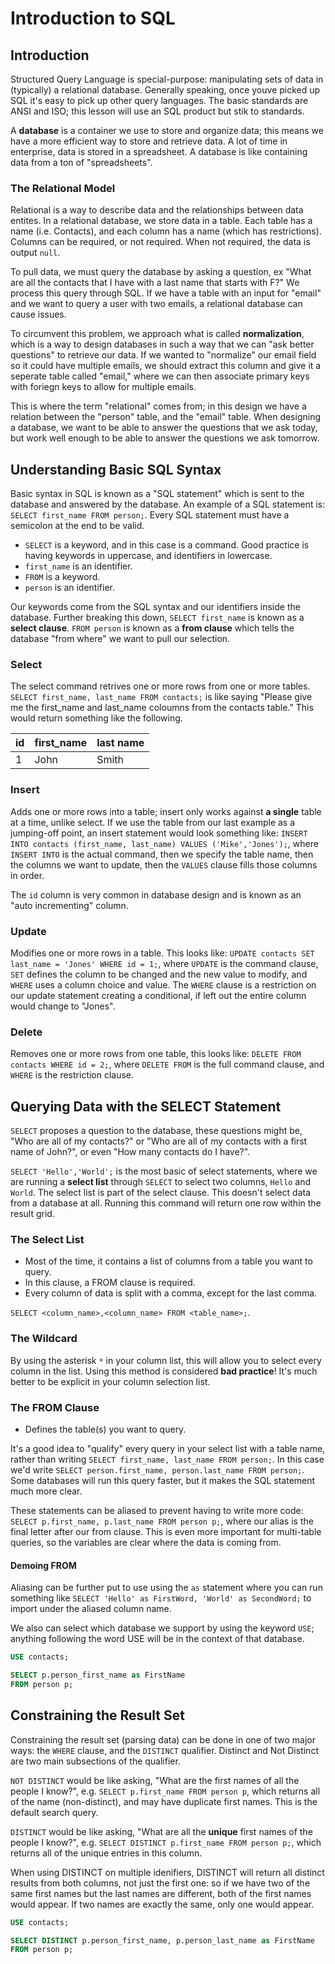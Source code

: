 # Introduction to SQL

## Introduction

Structured Query Language is special-purpose: manipulating sets of data in (typically) a relational database. Generally speaking, once youve picked up SQL it's easy to pick up other query languages. The basic standards are ANSI and ISO; this lesson will use an SQL product but stik to standards.

A **database** is a container we use to store and organize data; this means we have a more efficient way to store and retrieve data. A lot of time in enterprise, data is stored in a spreadsheet. A database is like containing data from a ton of "spreadsheets".

### The Relational Model

Relational is a way to describe data and the relationships between data entites. In a relational database, we store data in a table. Each table has a name (i.e. Contacts), and each column has a name (which has restrictions). Columns can be required, or not required. When not required, the data is output `null`.

To pull data, we must query the database by asking a question, ex "What are all the contacts that I have with a last name that starts with F?" We process this query through SQL. If we have a table with an input for "email" and we want to query a user with two emails, a relational database can cause issues.

To circumvent this problem, we approach what is called **normalization**, which is a way to design databases in such a way that we can "ask better questions" to retrieve our data. If we wanted to "normalize" our email field so it could have multiple emails, we should extract this column and give it a seperate table called "email," where we can then associate primary keys with foriegn keys to allow for multiple emails.

This is where the term "relational" comes from; in this design we have a relation between the "person" table, and the "email" table. When designing a database, we want to be able to answer the questions that we ask today, but work well enough to be able to answer the questions we ask tomorrow.

## Understanding Basic SQL Syntax

Basic syntax in SQL is known as a "SQL statement" which is sent to the database and answered by the database. An example of a SQL statement is: `SELECT first_name FROM person;`. Every SQL statement must have a semicolon at the end to be valid.

* `SELECT` is a keyword, and in this case is a command. Good practice is having keywords in uppercase, and identifiers in lowercase.
* `first_name` is an identifier.
* `FROM` is a keyword.
* `person` is an identifier.

Our keywords come from the SQL syntax and our identifiers inside the database. Further breaking this down, `SELECT first_name` is known as a **select clause**. `FROM person` is known as a **from clause** which tells the database "from where" we want to pull our selection.

### Select

The select command retrives one or more rows from one or more tables. `SELECT first_name, last_name FROM contacts;` is like saying "Please give me the first_name and last_name coloumns from the contacts table." This would return something like the following.

id | first_name | last name
---|------------|----------
1|John|Smith

### Insert

Adds one or more rows into a table; insert only works against **a single** table at a time, unlike select. If we use the table from our last example as a jumping-off point, an insert statement would look something like: `INSERT INTO contacts (first_name, last_name) VALUES ('Mike','Jones');`, where `INSERT INTO` is the actual command, then we specify the table name, then the columns we want to update, then the `VALUES` clause fills those columns in order.

The `id` column is very common in database design and is known as an "auto incrementing" column.

### Update

Modifies one or more rows in a table. This looks like: `UPDATE contacts SET last_name = 'Jones' WHERE id = 1;`, where `UPDATE` is the command clause, `SET` defines the column to be changed and the new value to modify, and `WHERE` uses a column choice and value. The `WHERE` clause is a restriction on our update statement creating a conditional, if left out the entire column would change to "Jones".

### Delete

Removes one or more rows from one table, this looks like: `DELETE FROM contacts WHERE id = 2;`, where `DELETE FROM` is the full command clause, and `WHERE` is the restriction clause.

## Querying Data with the SELECT Statement

`SELECT` proposes a question to the database, these questions might be, "Who are all of my contacts?" or "Who are all of my contacts with a first name of John?", or even "How many contacts do I have?".

`SELECT 'Hello','World';` is the most basic of select statements, where we are running a **select list** through `SELECT` to select two columns, `Hello` and `World`. The select list is part of the select clause. This doesn't select data from a database at all. Running this command will return one row within the result grid.

### The Select List

* Most of the time, it contains a list of columns from a table you want to query.
* In this clause, a FROM clause is required.
* Every column of data is split with a comma, except for the last comma.

`SELECT <column_name>,<column_name> FROM <table_name>;`.

### The Wildcard

By using the asterisk `*` in your column list, this will allow you to select every column in the list. Using this method is considered **bad practice**! It's much better to be explicit in your column selection list.

### The FROM Clause

* Defines the table(s) you want to query.

It's a good idea to "qualify" every query in your select list with a table name, rather than writing `SELECT first_name, last_name FROM person;`. In this case we'd write `SELECT person.first_name, person.last_name FROM person;`. Some databases will run this query faster, but it makes the SQL statement much more clear.

These statements can be aliased to prevent having to write more code: `SELECT p.first_name, p.last_name FROM person p;`, where our alias is the final letter after our from clause. This is even more important for multi-table queries, so the variables are clear where the data is coming from.

#### Demoing FROM

Aliasing can be further put to use using the `as` statement where you can run something like `SELECT 'Hello' as FirstWord, 'World' as SecondWord;` to import under the aliased column name.

We also can select which database  we support by using the keyword `USE`; anything following the word USE will be in the context of that database.

``` sql
USE contacts;

SELECT p.person_first_name as FirstName
FROM person p;
```

## Constraining the Result Set

Constraining the result set (parsing data) can be done in one of two major ways: the `WHERE` clause, and the `DISTINCT` qualifier. Distinct and Not Distinct are two main subsections of the qualifier.

`NOT DISTINCT` would be like asking, "What are the first names of all the people I know?", e.g. `SELECT p.first_name FROM person p`, which returns all of the name (non-distinct), and may have duplicate first names. This is the default search query.

`DISTINCT` would be like asking, "What are all the **unique** first names of the people I know?", e.g. `SELECT DISTINCT p.first_name FROM person p;`, which returns all of the unique entries in this column.

When using DISTINCT on multiple idenifiers, DISTINCT will return all distinct results from both columns, not just the first one: so if we have two of the same first names but the last names are different, both of the first names would appear. If two names are exactly the same, only one would appear.

``` sql
USE contacts;

SELECT DISTINCT p.person_first_name, p.person_last_name as FirstName
FROM person p;
```
